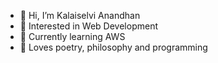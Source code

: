 - 👋 Hi, I’m Kalaiselvi Anandhan
- 👀 Interested in Web Development
- 🌱 Currently learning AWS
- 💞️ Loves poetry, philosophy and programming
